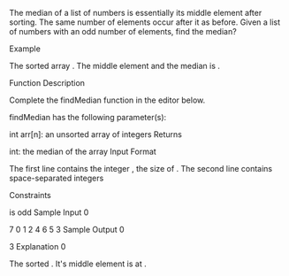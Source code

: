The median of a list of numbers is essentially its middle element after sorting. The same number of elements occur after it as before. Given a list of numbers with an odd number of elements, find the median?

Example

The sorted array . The middle element and the median is .

Function Description

Complete the findMedian function in the editor below.

findMedian has the following parameter(s):

int arr[n]: an unsorted array of integers
Returns

int: the median of the array
Input Format

The first line contains the integer , the size of .
The second line contains space-separated integers

Constraints

is odd
Sample Input 0

7
0 1 2 4 6 5 3
Sample Output 0

3
Explanation 0

The sorted . It's middle element is at .
